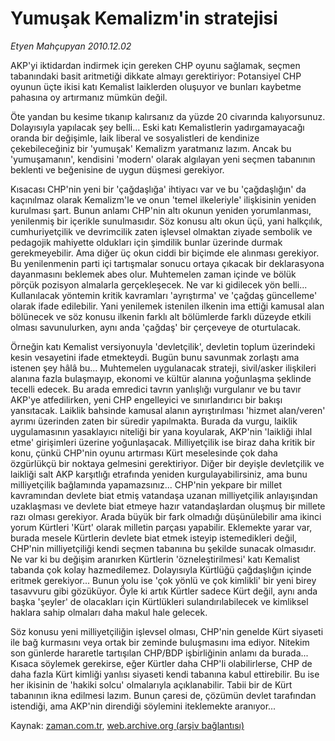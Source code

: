 # Yumuşak Kemalizm'in stratejisi

*Etyen Mahçupyan 2010.12.02*

<td class="columnist-detail">
<p>AKP'yi iktidardan indirmek için gereken CHP oyunu sağlamak, seçmen tabanındaki basit aritmetiği dikkate almayı gerektiriyor: Potansiyel CHP oyunun üçte ikisi katı Kemalist laiklerden oluşuyor ve bunları kaybetme pahasına oy artırmanız mümkün değil.</p>
<p>
<div id="haberMetinDiv">
<p>Öte yandan bu kesime tıkanıp kalırsanız da yüzde 20 civarında kalıyorsunuz. Dolayısıyla yapılacak şey belli... Eski katı Kemalistlerin yadırgamayacağı oranda bir değişimle, laik liberal ve sosyalistleri de kendinize çekebileceğiniz bir 'yumuşak' Kemalizm yaratmanız lazım. Ancak bu 'yumuşamanın', kendisini 'modern' olarak algılayan yeni seçmen tabanının beklenti ve beğenisine de uygun düşmesi gerekiyor.
<p>Kısacası CHP'nin yeni bir 'çağdaşlığa' ihtiyacı var ve bu 'çağdaşlığın' da kaçınılmaz olarak Kemalizm'le ve onun 'temel ilkeleriyle' ilişkisinin yeniden kurulması şart. Bunun anlamı CHP'nin altı okunun yeniden yorumlanması, yenilenmiş bir içerikle sunulmasıdır. Söz konusu altı okun üçü, yani halkçılık, cumhuriyetçilik ve devrimcilik zaten işlevsel olmaktan ziyade sembolik ve pedagojik mahiyette oldukları için şimdilik bunlar üzerinde durmak gerekmeyebilir. Ama diğer üç okun ciddi bir biçimde ele alınması gerekiyor. Bu yenilenmenin parti içi tartışmalar sonucu ortaya çıkacak bir deklarasyona dayanmasını beklemek abes olur. Muhtemelen zaman içinde ve bölük pörçük pozisyon almalarla gerçekleşecek. Ne var ki gidilecek yön belli... Kullanılacak yöntemin kritik kavramları 'ayrıştırma' ve 'çağdaş güncelleme' olarak ifade edilebilir. Yani yenilemek istenilen ilkenin ima ettiği kamusal alan bölünecek ve söz konusu ilkenin farklı alt bölümlerde farklı düzeyde etkili olması savunulurken, aynı anda 'çağdaş' bir çerçeveye de oturtulacak.
<p>Örneğin katı Kemalist versiyonuyla 'devletçilik', devletin toplum üzerindeki kesin vesayetini ifade etmekteydi. Bugün bunu savunmak zorlaştı ama istenen şey hâlâ bu... Muhtemelen uygulanacak strateji, sivil/asker ilişkileri alanına fazla bulaşmayıp, ekonomi ve kültür alanına yoğunlaşma şeklinde tecelli edecek. Bu arada emredici tavrın yanlışlığı vurgulanır ve bu tavır AKP'ye atfedilirken, yeni CHP engelleyici ve sınırlandırıcı bir bakışı yansıtacak. Laiklik bahsinde kamusal alanın ayrıştırılması 'hizmet alan/veren' ayrımı üzerinden zaten bir süredir yapılmakta. Burada da vurgu, laiklik uygulamasının yasaklayıcı niteliği bir yana koyularak, AKP'nin 'laikliği ihlal etme' girişimleri üzerine yoğunlaşacak. Milliyetçilik ise biraz daha kritik bir konu, çünkü CHP'nin oyunu artırması Kürt meselesinde çok daha özgürlükçü bir noktaya gelmesini gerektiriyor. Diğer bir deyişle devletçilik ve laikliği salt AKP karşıtlığı etrafında yeniden kurgulayabilirsiniz, ama bunu milliyetçilik bağlamında yapamazsınız... CHP'nin yekpare bir millet kavramından devlete biat etmiş vatandaşa uzanan milliyetçilik anlayışından uzaklaşması ve devlete biat etmeye hazır vatandaşlardan oluşmuş bir millete razı olması gerekiyor. Arada büyük bir fark olmadığı düşünülebilir ama ikinci yorum Kürtleri 'Kürt' olarak milletin parçası yapabilir. Eklemekte yarar var, burada mesele Kürtlerin devlete biat etmek isteyip istemedikleri değil, CHP'nin milliyetçiliği kendi seçmen tabanına bu şekilde sunacak olmasıdır. Ne var ki bu değişim aranırken Kürtlerin 'özneleştirilmesi' katı Kemalist tabanda çok kolay hazmedilemez. Dolayısıyla Kürtlüğü çağdaşlığın içinde eritmek gerekiyor... Bunun yolu ise 'çok yönlü ve çok kimlikli' bir yeni birey tasavvuru gibi gözüküyor. Öyle ki artık Kürtler sadece Kürt değil, aynı anda başka 'şeyler' de olacakları için Kürtlükleri sulandırılabilecek ve kimliksel haklara sahip olmaları daha makul hale gelecek.
<p>Söz konusu yeni milliyetçiliğin işlevsel olması, CHP'nin genelde Kürt siyaseti ile bağ kurmasını veya ortak bir zeminde buluşmasını ima ediyor. Nitekim son günlerde hararetle tartışılan CHP/BDP işbirliğinin anlamı da burada... Kısaca söylemek gerekirse, eğer Kürtler daha CHP'li olabilirlerse, CHP de daha fazla Kürt kimliği yanlısı siyaseti kendi tabanına kabul ettirebilir. Bu ise her ikisinin de 'hakiki solcu' olmalarıyla açıklanabilir. Tabii bir de Kürt tabanının ikna edilmesi lazım. Bunun çaresi de, çözümün devlet tarafından istendiği, ama AKP'nin direndiği söylemini iteklemekte aranıyor...</p></p></p></p></div>
</p>
<a href="http://web.archive.org/web/20110107134104/mailto:e.mahcupyan@zaman.com.tr">
</a></td>

Kaynak: [zaman.com.tr](http://zaman.com.tr/yazar.do?yazino=1059634), [web.archive.org (arşiv bağlantısı)](http://web.archive.org/web/20110107134104/http://www.zaman.com.tr/yazar.do?yazino=1059634)
